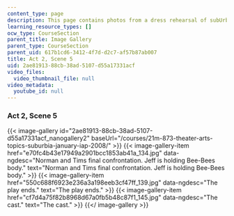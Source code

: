 ```yaml
---
content_type: page
description: This page contains photos from a dress rehearsal of subUrbia.
learning_resource_types: []
ocw_type: CourseSection
parent_title: Image Gallery
parent_type: CourseSection
parent_uid: 617b1cd6-3412-4f7d-d2c7-af57b87ab007
title: Act 2, Scene 5
uid: 2ae81913-88cb-38ad-5107-d55a17331acf
video_files:
  video_thumbnail_file: null
video_metadata:
  youtube_id: null
---
```


### Act 2, Scene 5
{{< image-gallery id="2ae81913-88cb-38ad-5107-d55a17331acf_nanogallery2" baseUrl="/courses/21m-873-theater-arts-topics-suburbia-january-iap-2008/" >}}
{{< image-gallery-item href="e70fc4b43e17949a2901bcc1853ab41a_134.jpg" data-ngdesc="Norman and Tims final confrontation. Jeff is holding Bee-Bees body." text="Norman and Tims final confrontation. Jeff is holding Bee-Bees body." >}}
{{< image-gallery-item href="550c688f6923e236a3a198eeb3cf47ff_139.jpg" data-ngdesc="The play ends." text="The play ends." >}}
{{< image-gallery-item href="cf7d4a75f82b8968d67a0fb5b48c87f1_145.jpg" data-ngdesc="The cast." text="The cast." >}}
{{</ image-gallery >}}